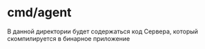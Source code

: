 # cmd/agent

В данной директории будет содержаться код Сервера, который скомпилируется в бинарное приложение
